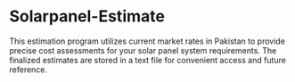 # Solarpanel-Estimate
This estimation program utilizes current market rates in Pakistan to provide precise cost assessments for your solar panel system requirements. The finalized estimates are stored in a text file for convenient access and future reference.
